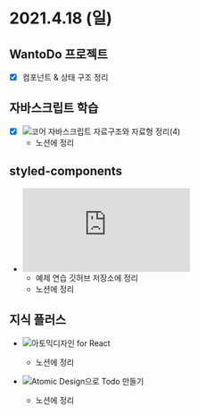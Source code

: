 # 2021.4.18 (일)

## WantoDo 프로젝트

- [x] 컴포넌트 & 상태 구조 정리

## 자바스크립트 학습

- [x] ![코어 자바스크립트 자료구조와 자료형](https://ko.javascript.info/data-types) 정리(4)
  - 노션에 정리

## styled-components

- ![styled-components](https://react.vlpt.us/styling/03-styled-components.html)
  - 예제 연습 깃허브 저장소에 정리
  - 노션에 정리

## 지식 플러스

- ![아토믹디자인 for React](https://medium.com/@inthewalter/atomic-design-for-react-514660f93ba)

  - 노션에 정리

- ![Atomic Design으로 Todo 만들기](https://velog.io/@thsoon/%EC%93%B8%EB%95%8C%EC%97%86%EC%9D%B4-%EA%B3%A0%ED%80%84%EC%9D%B8-%ED%88%AC%EB%91%90%EB%A6%AC%EC%8A%A4%ED%8A%B8-%EB%A7%8C%EB%93%A4%EA%B8%B0-FE-2.-%EB%B7%B0-%EC%84%A4%EA%B3%84)
  - 노션에 정리
